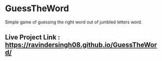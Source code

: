 # GuessTheWord
Simple game of guessing the right word out of jumbled letters word.

## Live Project Link : https://ravindersingh08.github.io/GuessTheWord/
